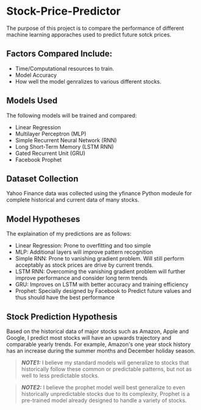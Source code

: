 # Stock-Price-Predictor

The purpose of this project is to compare the performance of different machine learning apporaches used to predict future sotck prices.

## Factors Compared Include:
- Time/Computational resources to train.
- Model Accuracy
- How well the model genralizes to various different stocks.


## Models Used
The following models will be trained and compared:
- Linear Regression
- Multilayer Perceptron (MLP)
- Simple Recurrent Neural Network (RNN)
- Long Short-Term Memory (LSTM RNN)
- Gated Recurrent Unit (GRU)
- Facebook Prophet

## Dataset Collection
Yahoo Finance data was collected using the yfinance Python modeule for complete historical and current data of many stocks.

## Model Hypotheses
The explaination of my predictions are as follows:
- Linear Regression: Prone to overfitting and too simple
- MLP: Additional layers will improve pattern recognition
- Simple RNN: Prone to vanishing gradient problem. Will still perform acceptably as stock prices are drive by current trends.
- LSTM RNN: Overcoming the vanishing gradient problem will further improve performance and consider long term trends
- GRU: Improves on LSTM with better accuracy and training efficiency
- Prophet: Specially designed by Facebook to Predict future values and thus should have the best performance

## Stock Prediction Hypothesis
Based on the historical data of major stocks such as Amazon, Apple and Google, I predict most stocks will have an upwards trajectory and comparable yearly trends. For example, Amazon's one year stock history has an increase during the summer months and December holiday season.

> **_NOTE1:_**  I believe my standard models will generalize to stocks that historically follow these common or predictable patterns, but not as well to less predictable stocks.

> **_NOTE2:_** I believe the prophet model weill best generalize to even historically unpredictable stocks due to its complexity, Prophet is a pre-trained model already designed to handle a variety of stocks.

